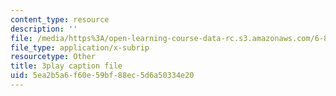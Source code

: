 ```yaml
---
content_type: resource
description: ''
file: /media/https%3A/open-learning-course-data-rc.s3.amazonaws.com/6-890-algorithmic-lower-bounds-fun-with-hardness-proofs-fall-2014/5ea2b5a6f60e59bf88ec5d6a50334e20_ctxnYDAIDO4.vtt
file_type: application/x-subrip
resourcetype: Other
title: 3play caption file
uid: 5ea2b5a6-f60e-59bf-88ec-5d6a50334e20
---
```

